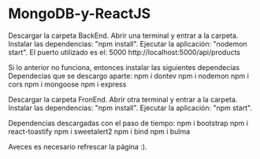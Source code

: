 # MongoDB-y-ReactJS

Descargar la carpeta BackEnd.
Abrir una terminal y entrar a la carpeta.
Instalar las dependencias: "npm install".
Ejecutar la aplicación: "nodemon start".
El puerto utilizado es el: 5000
http://localhost:5000/api/products

Si lo anterior no funciona, entonces instalar las siguientes dependecias 
Dependecias que se descargo aparte:
	npm i dontev
	npm i nodemon
	npm i cors
	npm i mongoose
	npm i express

Descargar la carpeta FronEnd.
Abrir otra terminal y entrar a la carpeta.
Instalar las dependencias: "npm install".
Ejecutar la aplicación: "npm start".

Dependencias descargadas con el paso de tiempo:
	npm i bootstrap
	npm i react-toastify
	npm i sweetalert2
	npm i bind
	npm i bulma

Aveces es necesario refrescar la página :).
